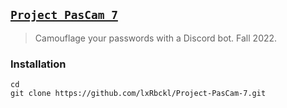## [`Project PasCam 7`](http://lxrbckl.com/Project-PasCam-7)
> Camouflage your passwords with a Discord bot. Fall 2022.

### Installation
```
cd
git clone https://github.com/lxRbckl/Project-PasCam-7.git
```
